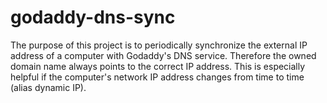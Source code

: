 # godaddy-dns-sync
The purpose of this project is to periodically synchronize the external IP address of a computer with Godaddy's DNS service. Therefore the owned domain name always points to the correct IP address. This is especially helpful if the computer's network IP address changes from time to time (alias dynamic IP).

